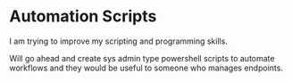 # Automation Scripts

I am trying to improve my scripting and programming skills.

Will go ahead and create sys admin type powershell scripts to automate workflows and they would be useful to someone who manages endpoints. 

